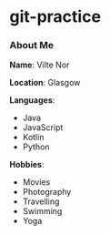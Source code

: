# git-practice

### About Me

**Name**: Vilte Nor

**Location**: Glasgow

**Languages**:
- Java
- JavaScript
- Kotlin
- Python

**Hobbies**: 
- Movies
- Photography
- Travelling
- Swimming
- Yoga